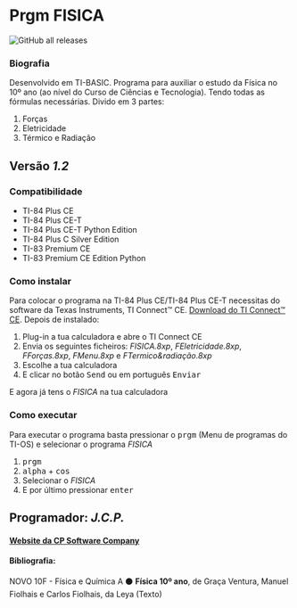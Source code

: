 # Prgm FISICA</h1>

![GitHub all releases](https://img.shields.io/github/downloads/CPSoftwareC/FISICA.8xp/total?style=plastic)

### Biografia

Desenvolvido em TI-BASIC. Programa para auxiliar o estudo da Física no 10º ano (ao nível do Curso de Ciências e Tecnologia). Tendo todas as fórmulas necessárias.
Divido em 3 partes:
1. Forças
2. Eletricidade
4. Térmico e Radiação

## Versão _1.2_

### Compatibilidade

- TI-84 Plus CE
- TI-84 Plus CE-T
- TI-84 Plus CE-T Python Edition
- TI-84 Plus C Silver Edition
- TI-83 Premium CE
- TI-83 Premium CE Edition Python

### Como instalar

Para colocar o programa na TI-84 Plus CE/TI-84 Plus CE-T necessitas do software da Texas Instruments, TI Connect™ CE. [Download do TI Connect™ CE](https://education.ti.com/pt/produtos/computer-software/ti-connect-ce-sw). Depois de instalado:

1. Plug-in a tua calculadora e abre o TI Connect CE</li>
2. Envia os seguintes ficheiros: _FISICA.8xp_, _FEletricidade.8xp_, _FForças.8xp_, _FMenu.8xp_ e _FTermico&radiação.8xp_
3. Escolhe a tua calculadora
4. E clicar no botão <kbd>Send</kbd> ou em português <kbd>Enviar</kbd>

E agora já tens o _FISICA_ na tua calculadora

### Como executar

Para executar o programa basta pressionar o <kbd>prgm</kbd> (Menu de programas do TI-OS) e selecionar o programa _FISICA_

1. <kbd>prgm</kbd>
2. <kbd>alpha</kbd> + <kbd>cos</kbd>
3. Selecionar o _FISICA_
4. E por último pressionar <kbd>enter</kbd>

## Programador: _J.C.P._

#### [Website da CP Software Company](http://cpsoftwarecompany.epizy.com)

#### Bibliografia:
NOVO 10F - Física e Química A ⚫ **Física 10º ano**, de Graça Ventura, Manuel Fiolhais e Carlos Fiolhais, da Leya (Texto)
